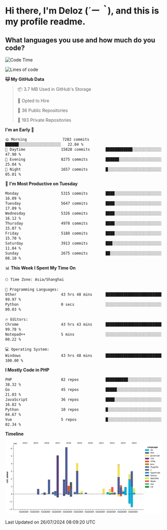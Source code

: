 # **Hi there, I'm Deloz (*´ー｀*), and this is my profile readme.**

## **What languages you use and how much do you code?**

<!--START_SECTION:waka-->
![Code Time](http://img.shields.io/badge/Code%20Time-4%2C492%20hrs%204%20mins-blue)

![Lines of code](https://img.shields.io/badge/From%20Hello%20World%20I%27ve%20Written-39.8%20million%20lines%20of%20code-blue)

**🐱 My GitHub Data** 

> 📦 3.7 MB Used in GitHub's Storage 
 > 
> 💼 Opted to Hire
 > 
> 📜 36 Public Repositories 
 > 
> 🔑 193 Private Repositories 
 > 
**I'm an Early 🐤** 

```text
🌞 Morning                7282 commits        ██████░░░░░░░░░░░░░░░░░░░   22.04 % 
🌆 Daytime                15828 commits       ████████████░░░░░░░░░░░░░   47.90 % 
🌃 Evening                8275 commits        ██████░░░░░░░░░░░░░░░░░░░   25.04 % 
🌙 Night                  1657 commits        █░░░░░░░░░░░░░░░░░░░░░░░░   05.01 % 
```
📅 **I'm Most Productive on Tuesday** 

```text
Monday                   5315 commits        ████░░░░░░░░░░░░░░░░░░░░░   16.09 % 
Tuesday                  5647 commits        ████░░░░░░░░░░░░░░░░░░░░░   17.09 % 
Wednesday                5326 commits        ████░░░░░░░░░░░░░░░░░░░░░   16.12 % 
Thursday                 4978 commits        ████░░░░░░░░░░░░░░░░░░░░░   15.07 % 
Friday                   5188 commits        ████░░░░░░░░░░░░░░░░░░░░░   15.70 % 
Saturday                 3913 commits        ███░░░░░░░░░░░░░░░░░░░░░░   11.84 % 
Sunday                   2675 commits        ██░░░░░░░░░░░░░░░░░░░░░░░   08.10 % 
```


📊 **This Week I Spent My Time On** 

```text
🕑︎ Time Zone: Asia/Shanghai

💬 Programming Languages: 
Other                    43 hrs 48 mins      █████████████████████████   99.97 % 
Python                   0 secs              ░░░░░░░░░░░░░░░░░░░░░░░░░   00.03 % 

🔥 Editors: 
Chrome                   43 hrs 43 mins      █████████████████████████   99.78 % 
Notepad++                5 mins              ░░░░░░░░░░░░░░░░░░░░░░░░░   00.22 % 

💻 Operating System: 
Windows                  43 hrs 48 mins      █████████████████████████   100.00 % 
```

**I Mostly Code in PHP** 

```text
PHP                      82 repos            ██████████░░░░░░░░░░░░░░░   38.32 % 
Go                       45 repos            █████░░░░░░░░░░░░░░░░░░░░   21.03 % 
JavaScript               36 repos            ████░░░░░░░░░░░░░░░░░░░░░   16.82 % 
Python                   10 repos            █░░░░░░░░░░░░░░░░░░░░░░░░   04.67 % 
Vue                      5 repos             █░░░░░░░░░░░░░░░░░░░░░░░░   02.34 % 
```



**Timeline**

![Lines of Code chart](https://raw.githubusercontent.com/deloz/deloz/main/assets/bar_graph.png)


 Last Updated on 26/07/2024 08:09:20 UTC
<!--END_SECTION:waka-->
